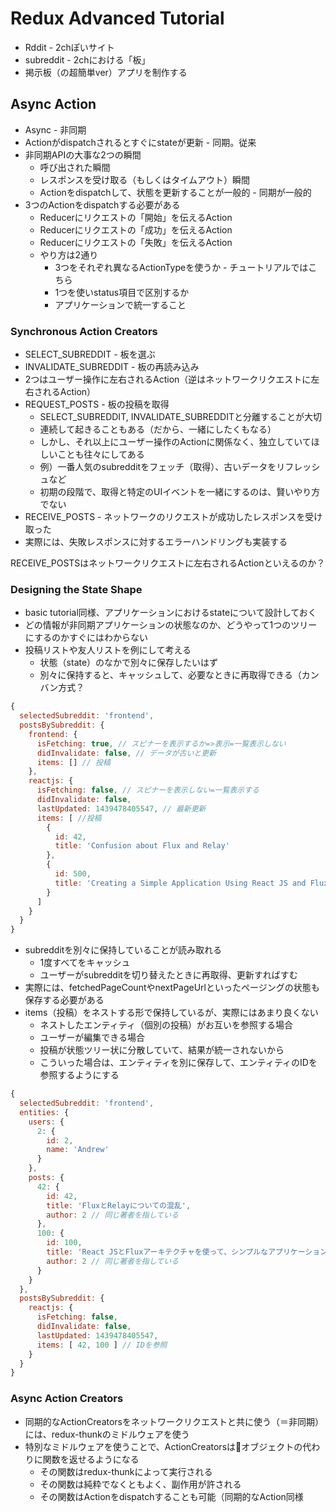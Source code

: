 # Redux Advanced Tutorial

* Rddit - 2chぽいサイト
* subreddit - 2chにおける「板」
* 掲示板（の超簡単ver）アプリを制作する

## Async Action

* Async - 非同期
* Actionがdispatchされるとすぐにstateが更新 - 同期。従来
* 非同期APIの大事な2つの瞬間
  * 呼び出された瞬間
  * レスポンスを受け取る（もしくはタイムアウト）瞬間
  * Actionをdispatchして、状態を更新することが一般的 - 同期が一般的
* 3つのActionをdispatchする必要がある
  * Reducerにリクエストの「開始」を伝えるAction
  * Reducerにリクエストの「成功」を伝えるAction
  * Reducerにリクエストの「失敗」を伝えるAction
  * やり方は2通り
    * 3つをそれぞれ異なるActionTypeを使うか - チュートリアルではこちら
    * 1つを使いstatus項目で区別するか
    * アプリケーションで統一すること

### Synchronous Action Creators

* SELECT_SUBREDDIT - 板を選ぶ
* INVALIDATE_SUBREDDIT - 板の再読み込み
* 2つはユーザー操作に左右されるAction（逆はネットワークリクエストに左右されるAction）
* REQUEST_POSTS - 板の投稿を取得
  * SELECT_SUBREDDIT, INVALIDATE_SUBREDDITと分離することが大切
  * 連続して起きることもある（だから、一緒にしたくもなる）
  * しかし、それ以上にユーザー操作のActionに関係なく、独立していてほしいことも往々にしてある
  * 例）一番人気のsubredditをフェッチ（取得）、古いデータをリフレッシュなど
  * 初期の段階で、取得と特定のUIイベントを一緒にするのは、賢いやり方でない
* RECEIVE_POSTS - ネットワークのリクエストが成功したレスポンスを受け取った
* 実際には、失敗レスポンスに対するエラーハンドリングも実装する

RECEIVE_POSTSはネットワークリクエストに左右されるActionといえるのか？

### Designing the State Shape

* basic tutorial同様、アプリケーションにおけるstateについて設計しておく
* どの情報が非同期アプリケーションの状態なのか、どうやって1つのツリーにするのかすぐにはわからない
* 投稿リストや友人リストを例にして考える
  * 状態（state）のなかで別々に保存したいはず
  * 別々に保持すると、キャッシュして、必要なときに再取得できる（カンバン方式？

```javascript
{
  selectedSubreddit: 'frontend',
  postsBySubreddit: {
    frontend: {
      isFetching: true, // スピナーを表示するか=>表示=一覧表示しない
      didInvalidate: false, // データが古いと更新
      items: [] // 投稿
    },
    reactjs: {
      isFetching: false, // スピナーを表示しない=一覧表示する
      didInvalidate: false,
      lastUpdated: 1439478405547, // 最新更新
      items: [ //投稿
        {
          id: 42,
          title: 'Confusion about Flux and Relay'
        },
        {
          id: 500,
          title: 'Creating a Simple Application Using React JS and Flux Architecture'
        }
      ]
    }
  }
}
```

* subredditを別々に保持していることが読み取れる
  * 1度すべてをキャッシュ
  * ユーザーがsubredditを切り替えたときに再取得、更新すればすむ
* 実際には、fetchedPageCountやnextPageUrlといったページングの状態も保存する必要がある
* items（投稿）をネストする形で保持しているが、実際にはあまり良くない
  * ネストしたエンティティ（個別の投稿）がお互いを参照する場合
  * ユーザーが編集できる場合
  * 投稿が状態ツリー状に分散していて、結果が統一されないから
  * こういった場合は、エンティティを別に保存して、エンティティのIDを参照するようにする

```javascript
{
  selectedSubreddit: 'frontend',
  entities: {
    users: {
      2: {
        id: 2,
        name: 'Andrew'
      }
    },
    posts: {
      42: {
        id: 42,
        title: 'FluxとRelayについての混乱',
        author: 2 // 同じ著者を指している
      },
      100: {
        id: 100,
        title: 'React JSとFluxアーキテクチャを使って、シンプルなアプリケーションを作る',
        author: 2 // 同じ著者を指している
      }
    }
  },
  postsBySubreddit: {
    reactjs: {
      isFetching: false,
      didInvalidate: false,
      lastUpdated: 1439478405547,
      items: [ 42, 100 ] // IDを参照
    }
  }
}
```

### Async Action Creators

* 同期的なActionCreatorsをネットワークリクエストと共に使う（＝非同期）には、redux-thunkのミドルウェアを使う
* 特別なミドルウェアを使うことで、ActionCreatorsはオブジェクトの代わりに関数を返せるようになる
  * その関数はredux-thunkによって実行される
  * その関数は純粋でなくともよく、副作用が許される
  * その関数はActionをdispatchすることも可能（同期的なAction同様
